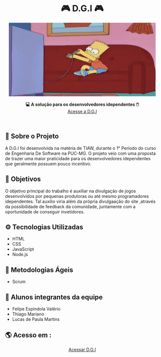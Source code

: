 <h1 align="center">🎮 D.G.I 🎮</h1>
<p align="center">
  <img src="./Codigo/public/assets/readme-gif.gif" height="240px" width="480px" alt="Bart Gif"></img>
</p>
<p align="center">
  <strong>💻 A solução para os desenvolvedores idependentes 🖱️</strong><br/>
  <a href="https://sn0ci.sse.codesandbox.io" target="_blank">Acesse a D.G.I</a>
</p>
</br>

## :notebook: Sobre o Projeto
A D.G.I foi desenvolvida na matéria de TIAW, durante o 1° Período do curso de  Engenharia De Software na PUC-MG.
O projeto veio com uma proposta de trazer uma maior praticidade para os desenvolvedores idependentes que geralmente possuem pouco incentivo.

## :pushpin: Objetivos
O objetivo principal do trabalho é auxiliar na divulgação de jogos desenvolvidos por pequenas produtoras ou até mesmo programadores idependentes. Tal auxílio viria além da própria divulgaação do site ,através da possibilidade de feedback da comunidade, juntamente com a oportunidade de conseguir invetidores.

## :gear: Tecnologias Utilizadas

* HTML
* CSS
* JavaScript
* Node.js

## 🐆 Metodologias Ágeis

* Scrum

## 📖 Alunos integrantes da equipe

* Felipe Espíndola Valério
* Thiago Mariano
* Lucas de Paula Martins


## 🌎 Acesso em : 
<p align="center">
  <a href="https://sn0ci.sse.codesandbox.io">Acessar D.G.I</a>
</p>
